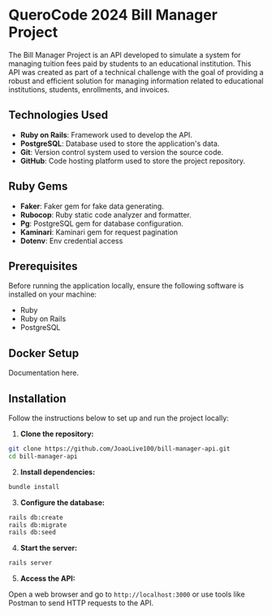 # QueroCode 2024 Bill Manager Project

The Bill Manager Project is an API developed to simulate a system for managing tuition fees paid by students to an educational institution. This API was created as part of a technical challenge with the goal of providing a robust and efficient solution for managing information related to educational institutions, students, enrollments, and invoices.

## Technologies Used

- **Ruby on Rails**: Framework used to develop the API.
- **PostgreSQL**: Database used to store the application's data.
- **Git**: Version control system used to version the source code.
- **GitHub**: Code hosting platform used to store the project repository.

## Ruby Gems

- **Faker**: Faker gem for fake data generating. 
- **Rubocop**: Ruby static code analyzer and formatter.
- **Pg**: PostgreSQL gem for database configuration.
- **Kaminari**: Kaminari gem for request pagination 
- **Dotenv**: Env credential access

## Prerequisites

Before running the application locally, ensure the following software is installed on your machine:

- Ruby
- Ruby on Rails
- PostgreSQL

## Docker Setup

Documentation here.

## Installation

Follow the instructions below to set up and run the project locally:

1. **Clone the repository:**

```bash
git clone https://github.com/JoaoLive100/bill-manager-api.git
cd bill-manager-api
```

2. **Install dependencies:**

```bash
bundle install
```

3. **Configure the database:**

```bash
rails db:create
rails db:migrate
rails db:seed
```

4. **Start the server:**

```bash
rails server
```

5. **Access the API:**

Open a web browser and go to `http://localhost:3000` or use tools like Postman to send HTTP requests to the API.